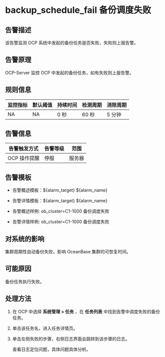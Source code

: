 backup_schedule_fail 备份调度失败 
================================================



**告警描述** 
-----------------------------

该告警监测 OCP 系统中发起的备份任务是否失败，失败则上报告警。

告警原理 
-------------------------

OCP-Server 监控 OCP 中发起的备份任务，如有失败则上报告警。

**规则信息** 
-----------------------------



| 监控指标 | 默认阈值 | 持续时间 | 检测周期 | 消除周期 |
|------|------|------|------|------|
| NA   | NA   | 0 秒  | 60 秒 | 5 分钟 |



**告警信息** 
-----------------------------



|  告警触发方式  | 告警等级 | 范围  |
|----------|------|-----|
| OCP 操作提醒 | 停服   | 服务器 |



**告警模板** 
-----------------------------

* 告警概述模板：\${alarm_target} ${alarm_name}

  

* 告警详情模板：\${alarm_target} ${alarm_name}

  

* 告警概述样例: ob_cluster=C1-1000 备份调度失败

  

* 告警详情样例: ob_cluster=C1-1000 备份调度失败

  




**对系统的影响** 
-------------------------------

集群周期性自动备份失败，影响 OceanBase 集群的可恢复时间。

**可能原因** 
-----------------------------

备份任务执行失败。

**处理方法** 
-----------------------------

1. 在 OCP 中选择 **系统管理 \> 任务** ，在 **任务列表** 中找到告警中调度失败的备份任务。

   

2. 单击该任务名，进入任务详情页。

   

3. 单击左侧失败的步骤，右侧日志界面会跳转到该步骤的日志。

   查看日志定位问题，具体问题具体分析。
   



